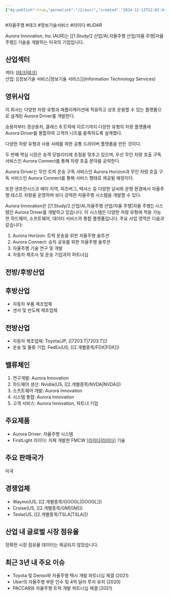 ```yaml
---
{"dg-publish":true,"permalink":"/2/aur/","created":"2024-12-13T22:02:44.409+09:00","updated":"2025-08-12T16:32:58.861+09:00"}
---
```


#자율주행 #테크 #정보기술서비스 #라이다 #LiDAR

Aurora Innovation, Inc.(AUR)는 [[1.Study/2.산업/AI,자율주행 산업/자율 주행\|자율 주행]] 기술을 개발하는 미국의 기업입니다.

## 산업섹터

섹터: [[테크\|테크]](Technology)  
산업: [[정보기술 서비스\|정보기술 서비스]](Information Technology Services)

## 영위사업



이 회사는 다양한 차량 유형과 애플리케이션에 적응하고 상호 운용할 수 있는 플랫폼으로 설계된 Aurora Driver를 개발한다.  

승용차부터 경상용차, 클래스 8 트럭에 이르기까지 다양한 유형의 차량 플랫폼에 Aurora Driver를 통합하여 고객의 니즈를 충족하도록 설계했다.  
  
다양한 차량 유형과 사용 사례를 위한 공통 드라이버 플랫폼을 만든 것이다.  

두 번째 핵심 시장은 승객 모빌리티에 초점을 맞추고 있으며, 우선 무인 차량 호출 구독 서비스인 Aurora Connect를 통해 차량 호출 분야를 공략한다.  
  
Aurora Driver는 무인 트럭 운송 구독 서비스인 Aurora Horizon과 무인 차량 호출 구독 서비스인 Aurora Connect를 통해 서비스 형태로 제공될 예정이다.  

또한 샌프란시스코 베이 지역, 피츠버그, 텍사스 등 다양한 날씨와 운행 환경에서 자율주행 테스트 차량을 운영하며 보다 강력한 자율주행 시스템을 개발할 수 있다.

Aurora Innovation은 [[1.Study/2.산업/AI,자율주행 산업/자율 주행\|자율 주행]] 시스템인 Aurora Driver를 개발하고 있습니다. 이 시스템은 다양한 차량 유형에 적용 가능한 하드웨어, 소프트웨어, 데이터 서비스의 통합 플랫폼입니다. 주요 사업 영역은 다음과 같습니다:

1. Aurora Horizon: 트럭 운송을 위한 자율주행 솔루션
2. Aurora Connect: 승차 공유를 위한 자율주행 솔루션
3. 자율주행 기술 연구 및 개발
4. 자동차 제조사 및 운송 기업과의 파트너십

## 전방/후방산업

## 후방산업

- 자동차 부품 제조업체
- 센서 및 반도체 제조업체

## 전방산업

- 자동차 제조업체: Toyota(JP, [[7203.T\|7203.T]])
- 운송 및 물류 기업: FedEx(US, [[2.개별종목/FDX\|FDX]])

## 밸류체인

1. 연구개발: Aurora Innovation
2. 하드웨어 생산: Nvidia(US, [[2.개별종목/NVDA\|NVDA]])
3. 소프트웨어 개발: Aurora Innovation
4. 시스템 통합: Aurora Innovation
5. 고객 서비스: Aurora Innovation, 파트너 기업

## 주요제품

- Aurora Driver: 자율주행 시스템
- FirstLight 라이다: 자체 개발한 FMCW [[라이다\|라이다]]([[LiDAR\|LiDAR]]) 기술

## 주요 판매국가

미국

## 경쟁업체

- Waymo(US, [[2.개별종목/GOOGL\|GOOGL]])
- Cruise(US, [[2.개별종목/GM\|GM]])
- Tesla(US, [[2.개별종목/TSLA\|TSLA]])

## 산업 내 글로벌 시장 점유율

정확한 시장 점유율 데이터는 제공되지 않았습니다.

## 최근 3년 내 주요 이슈

- Toyota 및 Denso와 자율주행 택시 개발 파트너십 체결 (2021)
- Uber의 자율주행 부문 인수 및 4억 달러 투자 유치 (2020)
- PACCAR와 자율주행 트럭 개발 파트너십 체결 (2021)